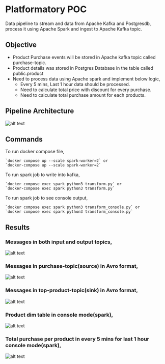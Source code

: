 # Platformatory POC

Data pipeline to stream and data from Apache Kafka and Postgresdb, process it using Apache Spark and ingest to Apache Kafka topic.

## Objective

- Product Purchase events will be stored in Apache kafka topic called purchase-topic.
- Product details was stored in Postgres Database in the table called public.product
- Need to process data using Apache spark and implement below logic,
    - Every 5 mins, Last 1 hour data should be processed.
    - Need to calculate total price with discount for every purchase.
    - Need to calculate total purchase amount for each products.

## Pipeline Architecture

![alt text]('https://github.com/Vignesh2308m/platformatory_poc/blob/main/imgs/pipeline.png?raw=True')

## Commands

To run docker compose file,

    `docker compose up --scale spark-worker=2` or
    `docker-compose up --scale spark-worker=2`

To run spark job to write into kafka,

    `docker compose exec spark python3 transform.py` or
    `docker-compose exec spark python3 transform.py` 

To run spark job to see console output,

    `docker compose exec spark python3 transform_console.py` or
    `docker compose exec spark python3 transform_console.py` 

## Results
### Messages in both input and output topics,
![alt text]('https://github.com/Vignesh2308m/platformatory_poc/blob/main/imgs/kafka-topic-both.png')
### Messages in purchase-topic(source) in Avro format,
![alt text]('https://github.com/Vignesh2308m/platformatory_poc/blob/main/imgs/kafka-topic-in.png?raw=True')
### Messages in top-product-topic(sink) in Avro format,
![alt text]('https://github.com/Vignesh2308m/platformatory_poc/blob/main/imgs/kafka-topic-out.png?raw=True')

### Product dim table in console mode(spark),
![alt text]('https://github.com/Vignesh2308m/platformatory_poc/blob/main/imgs/product_tbl.png?raw=True')

### Total purchase per product in every 5 mins for last 1 hour console mode(spark),
![alt text]('https://github.com/Vignesh2308m/platformatory_poc/blob/main/imgs/out.png?raw=True')
